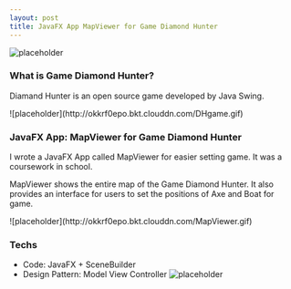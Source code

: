 ```yaml
---
layout: post
title: JavaFX App MapViewer for Game Diamond Hunter
---
```

![placeholder](http://okkrf0epo.bkt.clouddn.com/MapViewer.gif)


### What is Game Diamond Hunter?
<p>Diamand Hunter is an open source game developed by Java Swing.</p>
![placeholder](http://okkrf0epo.bkt.clouddn.com/DHgame.gif)


### JavaFX App: MapViewer for Game Diamond Hunter

<p>I wrote a JavaFX App called MapViewer for easier setting game. It was a coursework in school.</p>
<p>MapViewer shows the entire map of the Game Diamond Hunter. It also provides an interface for users to set the positions of Axe and Boat for game.</p>
![placeholder](http://okkrf0epo.bkt.clouddn.com/MapViewer.gif)


### Techs
- Code: JavaFX + SceneBuilder
- Design Pattern: Model View Controller
![placeholder](http://okkrf0epo.bkt.clouddn.com/Mapviewer-struct.png)